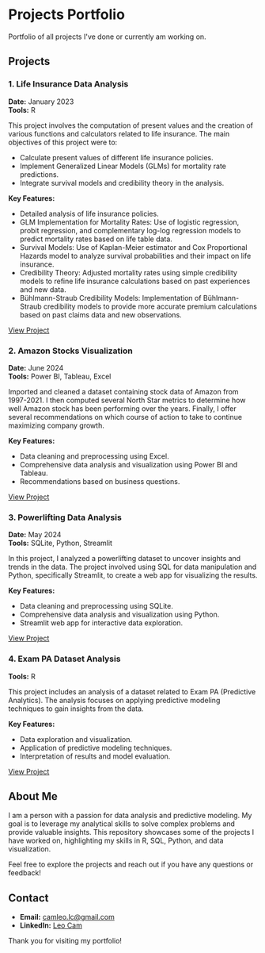 # Projects Portfolio

Portfolio of all projects I've done or currently am working on.

## Projects

### 1. Life Insurance Data Analysis

**Date:** January 2023  
**Tools:** R

This project involves the computation of present values and the creation of various functions and calculators related to life insurance. The main objectives of this project were to:

- Calculate present values of different life insurance policies.
- Implement Generalized Linear Models (GLMs) for mortality rate predictions.
- Integrate survival models and credibility theory in the analysis.


**Key Features:**

- Detailed analysis of life insurance policies.
- GLM Implementation for Mortality Rates: Use of logistic regression, probit regression, and complementary log-log regression models to predict mortality rates based on life table data.
- Survival Models: Use of Kaplan-Meier estimator and Cox Proportional Hazards model to analyze survival probabilities and their impact on life insurance.
- Credibility Theory: Adjusted mortality rates using simple credibility models to refine life insurance calculations based on past experiences and new data.
- Bühlmann-Straub Credibility Models: Implementation of Bühlmann-Straub credibility models to provide more accurate premium calculations based on past claims data and new observations.






[View Project](https://github.com/cam-leo/index.html/tree/main/LifeInsurance)

### 2. Amazon Stocks Visualization

**Date:** June 2024  
**Tools:** Power BI, Tableau, Excel

Imported and cleaned a dataset containing stock data of Amazon from 1997-2021. I then computed several North Star metrics to determine how well Amazon stock has been performing over the years. Finally, I offer several recommendations on which course of action to take to continue maximizing company growth.

**Key Features:**

- Data cleaning and preprocessing using Excel.
- Comprehensive data analysis and visualization using Power BI and Tableau.
- Recommendations based on business questions.

[View Project](https://github.com/cam-leo/AmazonStocks)

### 3. Powerlifting Data Analysis

**Date:** May 2024  
**Tools:** SQLite, Python, Streamlit

In this project, I analyzed a powerlifting dataset to uncover insights and trends in the data. The project involved using SQL for data manipulation and Python, specifically Streamlit, to create a web app for visualizing the results.

**Key Features:**

- Data cleaning and preprocessing using SQLite.
- Comprehensive data analysis and visualization using Python.
- Streamlit web app for interactive data exploration.

[View Project](https://github.com/cam-leo/index.html/tree/main/Powerlifting)

### 4. Exam PA Dataset Analysis

**Tools:** R

This project includes an analysis of a dataset related to Exam PA (Predictive Analytics). The analysis focuses on applying predictive modeling techniques to gain insights from the data.

**Key Features:**

- Data exploration and visualization.
- Application of predictive modeling techniques.
- Interpretation of results and model evaluation.

[View Project](https://github.com/cam-leo/R-assignments)

## About Me

I am a person with a passion for data analysis and predictive modeling. My goal is to leverage my analytical skills to solve complex problems and provide valuable insights. This repository showcases some of the projects I have worked on, highlighting my skills in R, SQL, Python, and data visualization.

Feel free to explore the projects and reach out if you have any questions or feedback!

## Contact

- **Email:** [camleo.lc@gmail.com](mailto:camleo.lc@gmail.com)
- **LinkedIn:** [Leo Cam](https://www.linkedin.com/in/leo-cam-445a15284)



Thank you for visiting my portfolio!

